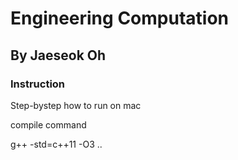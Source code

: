 # Engineering Computation

## By Jaeseok Oh

### Instruction

Step-bystep how to run on mac


compile command

g++ -std=c++11 -O3 ..
